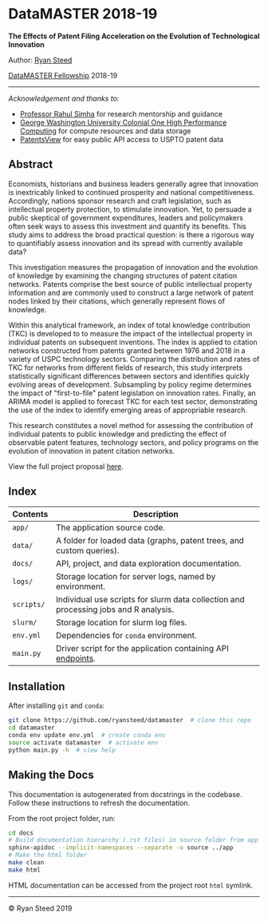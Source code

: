 # DataMASTER 2018-19
**The Effects of Patent Filing Acceleration on the Evolution of Technological Innovation**

Author: [Ryan Steed](https://rbsteed.com)  

[DataMASTER Fellowship](https://math.columbian.gwu.edu/data-master) 2018-19  

---
*Acknowledgement and thanks to:*
- [Professor Rahul Simha](https://www.seas.gwu.edu/rahul-simha) for research mentorship and guidance
- [George Washington University Colonial One High Performance Computing](https://colonialone.gwu.edu/) for compute resources and data storage
- [PatentsView](http://www.patentsview.org) for easy public API access to USPTO patent data

## Abstract
Economists, historians and business leaders generally agree that innovation is inextricably linked to continued prosperity and national competitiveness. Accordingly, nations sponsor research and craft legislation, such as intellectual property protection, to stimulate innovation. Yet, to persuade a public skeptical of government expenditures, leaders and policymakers often seek ways to assess this investment and quantify its benefits. This study aims to address the broad practical question: is there a rigorous way to quantifiably assess innovation and its spread with currently available data?

This investigation measures the propagation of innovation and the evolution of knowledge by examining the changing structures of patent citation networks. Patents comprise the best source of public intellectual property information and are commonly used to construct a large network of patent nodes linked by their citations, which generally represent flows of knowledge.

Within this analytical framework, an index of total knowledge contribution (TKC) is developed to to measure the impact of the intellectual property in individual patents on subsequent inventions. The index is applied to citation networks constructed from patents granted between 1976 and 2018 in a variety of USPC technology sectors. Comparing the distribution and rates of TKC for networks from different fields of research, this study interprets statistically significant differences between sectors and identifies quickly evolving areas of development. Subsampling by policy regime determines the impact of "first-to-file" patent legislation on innovation rates. Finally, an ARIMA model is applied to forecast TKC for each test sector, demonstrating the use of the index to identify emerging areas of appropriable research.

This research constitutes a novel method for assessing the contribution of individual patents to public knowledge and predicting the effect of observable patent features, technology sectors, and policy programs on the evolution of innovation in patent citation networks.

View the full project proposal [here](https://rbsteed.com/docs/datamaster/proposal.pdf).

## Index

| Contents   | Description |
| ---------- | ----------- | 
| `app/`     | The application source code. |
| `data/`    | A folder for loaded data (graphs, patent trees, and custom queries). |
| `docs/`    | API, project, and data exploration documentation. |
| `logs/`    | Storage location for server logs, named by environment. |
| `scripts/` | Individual use scripts for slurm data collection and processing jobs and R analysis. |
| `slurm/`   | Storage location for slurm log files. |
| `env.yml`  | Dependencies for `conda` environment. |
| `main.py`  | Driver script for the application containing API [endpoints](#api). |

## Installation
After installing `git` and `conda`:
```bash
git clone https://github.com/ryansteed/datamaster  # clone this repo
cd datamaster
conda env update env.yml  # create conda env
source activate datamaster  # activate env
python main.py -h  # view help
```

## Making the Docs

This documentation is autogenerated from docstrings in the codebase. Follow these instructions to refresh the documentation.

From the root project folder, run:
```bash
cd docs
# Build documentation hierarchy (.rst files) in source folder from app package
sphinx-apidoc --implicit-namespaces --separate -o source ../app
# Make the html folder
make clean
make html
```

HTML documentation can be accessed from the project root `html` symlink.

---
© Ryan Steed 2019



